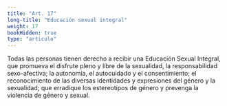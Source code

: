 ```yaml
---
title: "Art. 17"
long-title: "Educación sexual integral"
weight: 17
bookHidden: true
type: "articulo"
---
```


Todas las personas tienen derecho a recibir una Educación Sexual Integral, que promueva el disfrute pleno y libre de la sexualidad, la responsabilidad sexo-afectiva; la autonomía, el autocuidado y el consentimiento; el reconocimiento de las diversas identidades y expresiones del género y la sexualidad; que erradique los estereotipos de género y prevenga la violencia de género y sexual.